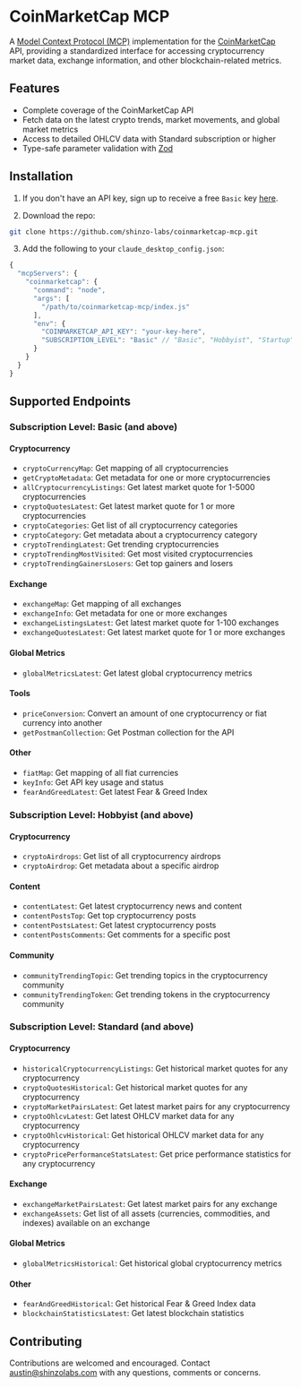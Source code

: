# CoinMarketCap MCP

A [Model Context Protocol (MCP)](https://modelcontextprotocol.io/introduction) implementation for the [CoinMarketCap](https://coinmarketcap.com/) API, providing a standardized interface for accessing cryptocurrency market data, exchange information, and other blockchain-related metrics.

## Features

- Complete coverage of the CoinMarketCap API
- Fetch data on the latest crypto trends, market movements, and global market metrics
- Access to detailed OHLCV data with Standard subscription or higher
- Type-safe parameter validation with [Zod](https://zod.dev/)

## Installation

1. If you don't have an API key, sign up to receive a free `Basic` key [here](https://pro.coinmarketcap.com/signup/?plan=0).

2. Download the repo:
```bash
git clone https://github.com/shinzo-labs/coinmarketcap-mcp.git
```

3. Add the following to your `claude_desktop_config.json`:
```javascript
{
  "mcpServers": {
    "coinmarketcap": {
      "command": "node",
      "args": [
        "/path/to/coinmarketcap-mcp/index.js"
      ],
      "env": {
        "COINMARKETCAP_API_KEY": "your-key-here",
        "SUBSCRIPTION_LEVEL": "Basic" // "Basic", "Hobbyist", "Startup", "Standard", "Professional", or "Enterprise"
      }
    }
  }
}
```

## Supported Endpoints

### Subscription Level: Basic (and above)

#### Cryptocurrency
- `cryptoCurrencyMap`: Get mapping of all cryptocurrencies
- `getCryptoMetadata`: Get metadata for one or more cryptocurrencies
- `allCryptocurrencyListings`: Get latest market quote for 1-5000 cryptocurrencies
- `cryptoQuotesLatest`: Get latest market quote for 1 or more cryptocurrencies
- `cryptoCategories`: Get list of all cryptocurrency categories
- `cryptoCategory`: Get metadata about a cryptocurrency category
- `cryptoTrendingLatest`: Get trending cryptocurrencies
- `cryptoTrendingMostVisited`: Get most visited cryptocurrencies
- `cryptoTrendingGainersLosers`: Get top gainers and losers

#### Exchange
- `exchangeMap`: Get mapping of all exchanges
- `exchangeInfo`: Get metadata for one or more exchanges
- `exchangeListingsLatest`: Get latest market quote for 1-100 exchanges
- `exchangeQuotesLatest`: Get latest market quote for 1 or more exchanges

#### Global Metrics
- `globalMetricsLatest`: Get latest global cryptocurrency metrics

#### Tools
- `priceConversion`: Convert an amount of one cryptocurrency or fiat currency into another
- `getPostmanCollection`: Get Postman collection for the API

#### Other
- `fiatMap`: Get mapping of all fiat currencies
- `keyInfo`: Get API key usage and status
- `fearAndGreedLatest`: Get latest Fear & Greed Index

### Subscription Level: Hobbyist (and above)

#### Cryptocurrency
- `cryptoAirdrops`: Get list of all cryptocurrency airdrops
- `cryptoAirdrop`: Get metadata about a specific airdrop

#### Content
- `contentLatest`: Get latest cryptocurrency news and content
- `contentPostsTop`: Get top cryptocurrency posts
- `contentPostsLatest`: Get latest cryptocurrency posts
- `contentPostsComments`: Get comments for a specific post

#### Community
- `communityTrendingTopic`: Get trending topics in the cryptocurrency community
- `communityTrendingToken`: Get trending tokens in the cryptocurrency community

### Subscription Level: Standard (and above)

#### Cryptocurrency
- `historicalCryptocurrencyListings`: Get historical market quotes for any cryptocurrency
- `cryptoQuotesHistorical`: Get historical market quotes for any cryptocurrency
- `cryptoMarketPairsLatest`: Get latest market pairs for any cryptocurrency
- `cryptoOhlcvLatest`: Get latest OHLCV market data for any cryptocurrency
- `cryptoOhlcvHistorical`: Get historical OHLCV market data for any cryptocurrency
- `cryptoPricePerformanceStatsLatest`: Get price performance statistics for any cryptocurrency

#### Exchange
- `exchangeMarketPairsLatest`: Get latest market pairs for any exchange
- `exchangeAssets`: Get list of all assets (currencies, commodities, and indexes) available on an exchange

#### Global Metrics
- `globalMetricsHistorical`: Get historical global cryptocurrency metrics

#### Other
- `fearAndGreedHistorical`: Get historical Fear & Greed Index data
- `blockchainStatisticsLatest`: Get latest blockchain statistics

## Contributing

Contributions are welcomed and encouraged. Contact austin@shinzolabs.com with any questions, comments or concerns.
